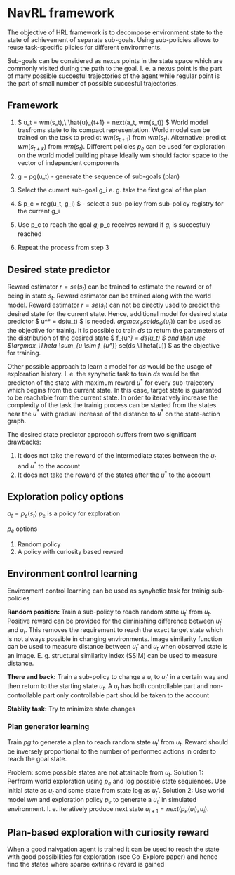 # NavRL framework

The objective of HRL framework is to decompose environment state to the state of achievement of separate sub-goals. Using sub-policies allows to reuse task-specific plicies for different environments.

Sub-goals can be considered as nexus points in the state space which are commonly visited during the path to the goal. I. e. a nexus point is the part of many possible succesful trajectories of the agent while regular point is the part of small number of possible succesful trajectories.

## Framework

1. $ u_t = wm(s_t),\ \hat{u}_{t+1} = next(a_t, wm(s_t)) $
World model trasfroms state to its compact representation. World model can be trained on the task to predict $wm(s_{t+1})$ from $wm(s_t)$. Alternative: predict $wm(s_{t+k})$ from $wm(s_t)$.
Different policies $p_e$ can be used for exploration on the world model building phase
Ideally wm should factor space to the vector of independent components

2. g = pg(u_t) - generate the sequence of sub-goals (plan)

3. Select the current sub-goal g_i e. g. take the first goal of the plan

4. $ p_c = reg(u_t, g_i) $ - select a sub-policy from sub-policy registry for the current g_i

5. Use p_c to reach the goal $g_i$
p_c receives reward if $g_i$ is succesfuly reached

6. Repeat the process from step 3

## Desired state predictor

Reward estimator $r = se(s_t)$ can be trained to estimate the reward or of being in state $s_t$. Reward estimator can be trained along with the world model. Reward estimator $r = se(s_t)$ can not be directly used to predict the desired state for the current state. Hence, additional model for desired state predictor $ u^* = ds(u_t) $ is needed. $argmax_\Theta se(ds_\Theta(u_t))$ can be used as the objective for trainig. It is possible to train $ds$ to return the parameters of the distribution of the desired state $ f_{u^*} = ds(u_t) $ and then use $\argmax_\Theta \sum_{u \sim f_{u^*}} se(ds_\Theta(u)) $ as the objective for training.

Other possible approach to learn a model for $ds$ would be the usage of exploration history. I. e. the synyhetic task to train $ds$ would be the predicton of the state with maximum reward $u^*$ for every sub-trajectory which begins from the current state. In this case, target state is guaranted to be reachable from the current state. In order to iteratively increase the complexity of the task the trainig process can be started from the states near the $u^*$ with gradual increase of the distance to $u^*$ on the state-action graph.

The desired state predictor approach suffers from two significant drawbacks:
1. It does not take the reward of the intermediate states between the $u_t$ and $u^*$ to the account
2. It does not take the reward of the states after the $u^*$ to the account

## Exploration policy options

$a_t = p_e(s_t)$
$p_e$ is a policy for exploration

$p_e$ options
1. Random policy
2. A policy with curiosity based reward

## Environment control learning

Environment control learning can be used as synyhetic task for trainig sub-policies

**Random position:** Train a sub-policy to reach random state $u_t'$ from $u_t$. Positive reward can be provided for the diminishing difference between $u_t'$ and $u_t$. This removes the requirement to reach the exact target state which is not always possible in changing environments. Image similarity function can be used to measure distance between $u_t'$ and $u_t$ when observed state is an image. E. g. structural similarity index (SSIM) can be used to measure distance.

**There and back:** Train a sub-policy to change a $u_t$ to $u_t'$ in a certain way and then return to the starting state $u_t$. A $u_t$ has both controllable part and non-controllable part only controllable part should be taken to the account

**Stablity task:** Try to minimize state changes

### Plan generator learning

Train $pg$ to generate a plan to reach random state $u_t'$ from $u_t$. Reward should be inversely proportional to the number of performed actions in order to reach the goal state.

Problem: some possible states are not attainable from $u_t$.
Solution 1: Perfrorm world exploration using $p_e$ and log possible state sequiences. Use initial state as $u_t$ and some state from state log as $u_t'$.
Solution 2: Use world model $wm$ and exploration policy $p_e$ to generate a $u_t'$ in simulated environment. I. e. iteratively produce next state $u_{i+1} = next(p_e(u_i), u_i)$.

## Plan-based exploration with curiosity reward

When a good naivgation agent is trained it can be used to reach the state with good possibilities for exploration (see Go-Explore paper) and hence find the states where sparse extrinsic revard is gained
